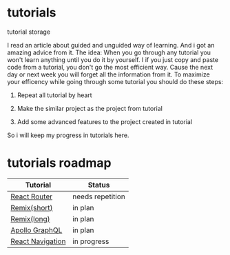 # tutorials
tutorial storage

I read an article about guided and unguided way of learning. And i got an amazing advice from it.
The idea: When you go through any tutorial you won't learn anything until you do it by yourself.
I if you just copy and paste code from a tutorial, you don't go the most efficient way. Cause the next day or next week
you will forget all the information from it.
To maximize your efficency while going through some tutorial you should do these steps:

1. Repeat all tutorial by heart

2. Make the similar project as the project from tutorial

3. Add some advanced features to the project created in tutorial

So i will keep my progress in tutorials here.



# tutorials roadmap

| Tutorial      | Status |
| ----------- | ----------- |
| [React Router](https://reactrouter.com/en/main/start/tutorial)      | needs repetition       |
| [Remix(short)](https://remix.run/docs/en/v1/tutorials/blog)   | in plan        |
| [Remix(long)](https://remix.run/docs/en/v1/tutorials/jokes)   | in plan        |
| [Apollo GraphQL](https://apollo-fullstack-tutorial.herokuapp.com/graphql)   | in plan        |
| [React Navigation](https://reactnavigation.org/docs/navigating)   | in progress        |

